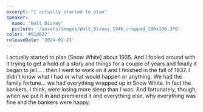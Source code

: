 ```yaml
---
excerpt: "I actually started to plan"
speaker:
  name: 'Walt Disney'
  picture: '/assets/images/Walt_Disney_1946_cropped_100x100.JPG'
color: '#91d622'
releaseDate: '2024-01-21'
---
```

I actually started to plan [Snow White] about 1935. And I fooled around with it trying to get a hold of a story and things for a couple of years and finally it began to jell... . then I went to work on it and I finished in the fall of 1937. I didn't know what I had or what would happen or anything. We had the family fortune... we had everything wrapped up in Snow White. In fact the bankers, I think, were losing more sleep than I was. And fortunately, though, when we put it in and premiered it and everything else, why everything was fine and the bankers were happy.